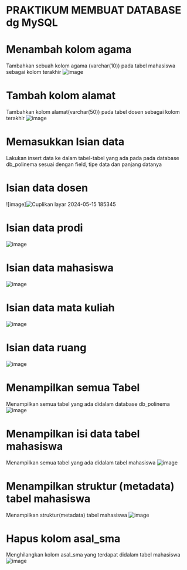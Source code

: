 PRAKTIKUM MEMBUAT DATABASE dg MySQL
=
Menambah kolom agama
=
Tambahkan sebuah kolom agama (varchar(10)) pada tabel mahasiswa sebagai kolom terakhir
![image](https://github.com/llaaa4/Learn-MyPHP-Admin/assets/160198256/610c2965-2766-44d9-9371-05b9267308ba)


Tambah kolom alamat
=
Tambahkan kolom alamat(varchar(50)) pada tabel dosen sebagai kolom terakhir
![image](https://github.com/H6ybaangelie/RephpMyAdmin/assets/160241734/e6048fcd-9c5e-4cf6-8e3d-2992b728fca7)

Memasukkan Isian data
=
Lakukan insert data ke dalam tabel-tabel yang ada pada pada database db_polinema sesuai dengan field, tipe data dan panjang datanya

Isian data dosen
=
![image]![Cuplikan layar 2024-05-15 185345](https://github.com/llaaa4/Learn-MyPHP-Admin/assets/160198256/eb7d72e0-0882-4794-baca-c18834563279)


Isian data prodi
=
![image](https://github.com/H6ybaangelie/RephpMyAdmin/assets/160241734/d3e43ee1-9e13-4894-94c8-04362f5aa567)

Isian data mahasiswa
=
![image](https://github.com/H6ybaangelie/RephpMyAdmin/assets/160241734/83e17004-d4dd-4786-8ba4-3e77b40f2d11)

Isian data mata kuliah
=
![image](https://github.com/H6ybaangelie/RephpMyAdmin/assets/160241734/f231f4a2-a36e-46e6-9290-e2b114c88e98)

Isian data ruang
=
![image](https://github.com/H6ybaangelie/RephpMyAdmin/assets/160241734/5cd5476f-0751-4cc8-a72e-a6216372087b)

Menampilkan semua Tabel
=
Menampilkan semua tabel yang ada didalam database db_polinema
![image](https://github.com/H6ybaangelie/RephpMyAdmin/assets/160241734/b344e40d-712d-4129-a104-694d095c34f0)

Menampilkan isi data tabel mahasiswa
=
Menampilkan semua tabel yang ada didalam tabel mahasiswa
![image](https://github.com/H6ybaangelie/RephpMyAdmin/assets/160241734/781933cd-8550-45b7-b731-e922032a7386)

Menampilkan struktur (metadata) tabel mahasiswa
=
Menampilkan struktur(metadata) tabel mahasiswa
![image](https://github.com/H6ybaangelie/RephpMyAdmin/assets/160241734/64885ef7-1a19-4730-86f1-d4b0c203f851)

Hapus kolom asal_sma
=
Menghilangkan kolom asal_sma yang terdapat didalam tabel mahasiswa
![image](https://github.com/H6ybaangelie/RephpMyAdmin/assets/160241734/04391db1-3d9e-4c97-a2d4-4cc562acbff8)
